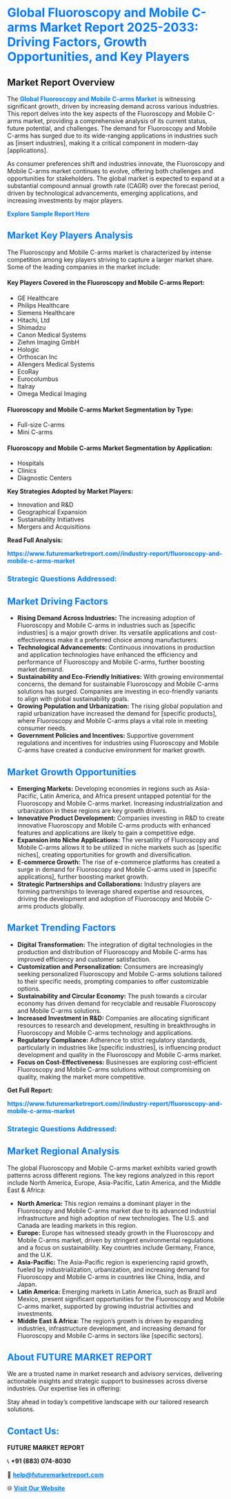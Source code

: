<h1 style="color: #007BFF;">Global Fluoroscopy and Mobile C-arms Market Report 2025-2033: Driving Factors, Growth Opportunities, and Key Players</h1>

<section id="overview">
<h2>Market Report Overview</h2>
<p>The <a href="https://www.futuremarketreport.com//industry-report/fluoroscopy-and-mobile-c-arms-market" style="color: #007BFF; text-decoration: none;"><strong>Global Fluoroscopy and Mobile C-arms Market</strong></a> is witnessing significant growth, driven by increasing demand across various industries. This report delves into the key aspects of the Fluoroscopy and Mobile C-arms market, providing a comprehensive analysis of its current status, future potential, and challenges. The demand for Fluoroscopy and Mobile C-arms has surged due to its wide-ranging applications in industries such as [insert industries], making it a critical component in modern-day [applications].</p>
<p>As consumer preferences shift and industries innovate, the Fluoroscopy and Mobile C-arms market continues to evolve, offering both challenges and opportunities for stakeholders. The global market is expected to expand at a substantial compound annual growth rate (CAGR) over the forecast period, driven by technological advancements, emerging applications, and increasing investments by major players.</p>
</section>

<section id="overview">
<p><a href="https://www.futuremarketreport.com//request-sample/reportId=51514" style="color: #007BFF; text-decoration: none;"><strong>Explore Sample Report Here</strong></a></p>
</section>

<section id="key-players">
<h2 style="color: #007BFF;">Market Key Players Analysis</h2>
<p>The Fluoroscopy and Mobile C-arms market is characterized by intense competition among key players striving to capture a larger market share. Some of the leading companies in the market include:</p>
<h4>Key Players Covered in the Fluoroscopy and Mobile C-arms Report:</h4>
<ul><li>GE Healthcare</li><li>Philips Healthcare</li><li>Siemens Healthcare</li><li>Hitachi, Ltd</li><li>Shimadzu</li><li>Canon Medical Systems</li><li>Ziehm Imaging GmbH</li><li>Hologic</li><li>Orthoscan Inc</li><li>Allengers Medical Systems</li><li>EcoRay</li><li>Eurocolumbus</li><li>Italray</li><li>Omega Medical Imaging</li></ul>
<h4>Fluoroscopy and Mobile C-arms Market Segmentation by Type:</h4>
<ul><li>Full-size C-arms</li><li>Mini C-arms</li></ul>

<h4>Fluoroscopy and Mobile C-arms Market Segmentation by Application:</h4>
<ul><li>Hospitals</li><li>Clinics</li><li>Diagnostic Centers</li></ul>
<p><strong>Key Strategies Adopted by Market Players:</strong></p>
<ul>
<li>Innovation and R&D</li>
<li>Geographical Expansion</li>
<li>Sustainability Initiatives</li>
<li>Mergers and Acquisitions</li>
</ul>
</section>

<section>
<p><strong>Read Full Analysis: </strong></p><a href="https://www.futuremarketreport.com//industry-report/fluoroscopy-and-mobile-c-arms-market" style="color: #007BFF; text-decoration: none;"><strong>https://www.futuremarketreport.com//industry-report/fluoroscopy-and-mobile-c-arms-market</strong></a>
<h3 style="color: #007BFF;">Strategic Questions Addressed:</h3>
</section>

<section id="driving-factors">
<h2 style="color: #007BFF;">Market Driving Factors</h2>
<ul>
<li><strong>Rising Demand Across Industries:</strong> The increasing adoption of Fluoroscopy and Mobile C-arms in industries such as [specific industries] is a major growth driver. Its versatile applications and cost-effectiveness make it a preferred choice among manufacturers.</li>
<li><strong>Technological Advancements:</strong> Continuous innovations in production and application technologies have enhanced the efficiency and performance of Fluoroscopy and Mobile C-arms, further boosting market demand.</li>
<li><strong>Sustainability and Eco-Friendly Initiatives:</strong> With growing environmental concerns, the demand for sustainable Fluoroscopy and Mobile C-arms solutions has surged. Companies are investing in eco-friendly variants to align with global sustainability goals.</li>
<li><strong>Growing Population and Urbanization:</strong> The rising global population and rapid urbanization have increased the demand for [specific products], where Fluoroscopy and Mobile C-arms plays a vital role in meeting consumer needs.</li>
<li><strong>Government Policies and Incentives:</strong> Supportive government regulations and incentives for industries using Fluoroscopy and Mobile C-arms have created a conducive environment for market growth.</li>
</ul>
</section>

<section id="growth-opportunities">
<h2 style="color: #007BFF;">Market Growth Opportunities</h2>
<ul>
<li><strong>Emerging Markets:</strong> Developing economies in regions such as Asia-Pacific, Latin America, and Africa present untapped potential for the Fluoroscopy and Mobile C-arms market. Increasing industrialization and urbanization in these regions are key growth drivers.</li>
<li><strong>Innovative Product Development:</strong> Companies investing in R&D to create innovative Fluoroscopy and Mobile C-arms products with enhanced features and applications are likely to gain a competitive edge.</li>
<li><strong>Expansion into Niche Applications:</strong> The versatility of Fluoroscopy and Mobile C-arms allows it to be utilized in niche markets such as [specific niches], creating opportunities for growth and diversification.</li>
<li><strong>E-commerce Growth:</strong> The rise of e-commerce platforms has created a surge in demand for Fluoroscopy and Mobile C-arms used in [specific applications], further boosting market growth.</li>
<li><strong>Strategic Partnerships and Collaborations:</strong> Industry players are forming partnerships to leverage shared expertise and resources, driving the development and adoption of Fluoroscopy and Mobile C-arms products globally.</li>
</ul>
</section>

<section id="trending-factors">
<h2 style="color: #007BFF;">Market Trending Factors</h2>
<ul>
<li><strong>Digital Transformation:</strong> The integration of digital technologies in the production and distribution of Fluoroscopy and Mobile C-arms has improved efficiency and customer satisfaction.</li>
<li><strong>Customization and Personalization:</strong> Consumers are increasingly seeking personalized Fluoroscopy and Mobile C-arms solutions tailored to their specific needs, prompting companies to offer customizable options.</li>
<li><strong>Sustainability and Circular Economy:</strong> The push towards a circular economy has driven demand for recyclable and reusable Fluoroscopy and Mobile C-arms solutions.</li>
<li><strong>Increased Investment in R&D:</strong> Companies are allocating significant resources to research and development, resulting in breakthroughs in Fluoroscopy and Mobile C-arms technology and applications.</li>
<li><strong>Regulatory Compliance:</strong> Adherence to strict regulatory standards, particularly in industries like [specific industries], is influencing product development and quality in the Fluoroscopy and Mobile C-arms market.</li>
<li><strong>Focus on Cost-Effectiveness:</strong> Businesses are exploring cost-efficient Fluoroscopy and Mobile C-arms solutions without compromising on quality, making the market more competitive.</li>
</ul>
</section>

<section>
<p><strong>Get Full Report: </strong></p><a href="https://www.futuremarketreport.com//industry-report/fluoroscopy-and-mobile-c-arms-market" style="color: #007BFF; text-decoration: none;"><strong>https://www.futuremarketreport.com//industry-report/fluoroscopy-and-mobile-c-arms-market</strong></a>
<h3 style="color: #007BFF;">Strategic Questions Addressed:</h3>
</section>


<section id="regional-analysis">
<h2 style="color: #007BFF;">Market Regional Analysis</h2>
<p>The global Fluoroscopy and Mobile C-arms market exhibits varied growth patterns across different regions. The key regions analyzed in this report include North America, Europe, Asia-Pacific, Latin America, and the Middle East & Africa:</p>
<ul>
<li><strong>North America:</strong> This region remains a dominant player in the Fluoroscopy and Mobile C-arms market due to its advanced industrial infrastructure and high adoption of new technologies. The U.S. and Canada are leading markets in this region.</li>
<li><strong>Europe:</strong> Europe has witnessed steady growth in the Fluoroscopy and Mobile C-arms market, driven by stringent environmental regulations and a focus on sustainability. Key countries include Germany, France, and the U.K.</li>
<li><strong>Asia-Pacific:</strong> The Asia-Pacific region is experiencing rapid growth, fueled by industrialization, urbanization, and increasing demand for Fluoroscopy and Mobile C-arms in countries like China, India, and Japan.</li>
<li><strong>Latin America:</strong> Emerging markets in Latin America, such as Brazil and Mexico, present significant opportunities for the Fluoroscopy and Mobile C-arms market, supported by growing industrial activities and investments.</li>
<li><strong>Middle East & Africa:</strong> The region’s growth is driven by expanding industries, infrastructure development, and increasing demand for Fluoroscopy and Mobile C-arms in sectors like [specific sectors].</li>
</ul>
</section>

<footer>
<h2 style="color: #007BFF;">About FUTURE MARKET REPORT</h2>
<p>We are a trusted name in market research and advisory services, delivering actionable insights and strategic support to businesses across diverse industries. Our expertise lies in offering:</p>

<p>Stay ahead in today’s competitive landscape with our tailored research solutions.</p>

<h2 style="color: #007BFF;">Contact Us:</h2>
<p><strong>FUTURE MARKET REPORT</strong></p>
<p>📞 <strong>+91 (883) 074-8030</strong></p>
<p>📧 <strong><a href="mailto:help@futuremarketreport.com" style="color: #007BFF;">help@futuremarketreport.com</a></strong></p>
<p>🌐 <strong><a href="https://www.futuremarketreport.com/" style="color: #007BFF;">Visit Our Website</a></strong></p>
</footer>